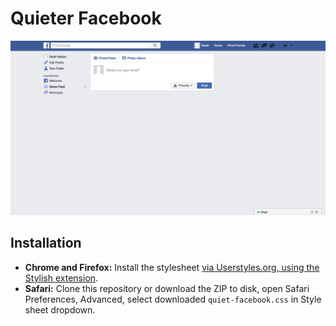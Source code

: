 # Quieter Facebook

![](https://raw.githubusercontent.com/NoahNelson/quiet-facebook/master/screenshot.png)


## Installation

- **Chrome and Firefox:** Install the stylesheet [via Userstyles.org, using the Stylish extension](https://userstyles.org/styles/128616/quiet-facebook-official).
- **Safari:** Clone this repository or download the ZIP to disk, open Safari Preferences, Advanced, select downloaded `quiet-facebook.css` in Style sheet dropdown.
